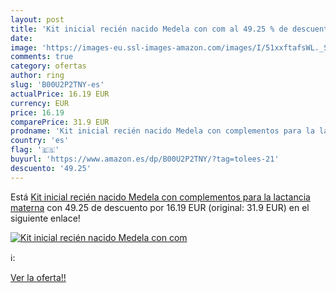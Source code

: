 ```yaml
---
layout: post
title: 'Kit inicial recién nacido Medela con com al 49.25 % de descuento'
date: 
image: 'https://images-eu.ssl-images-amazon.com/images/I/51xxftafsWL._SL200_.jpg'
comments: true
category: ofertas
author: ring
slug: 'B00U2P2TNY-es'
actualPrice: 16.19 EUR
currency: EUR
price: 16.19
comparePrice: 31.9 EUR
prodname: 'Kit inicial recién nacido Medela con complementos para la lactancia materna'
country: 'es'
flag: '🇪🇸'
buyurl: 'https://www.amazon.es/dp/B00U2P2TNY/?tag=tolees-21'
descuento: '49.25'
---
```


Está [Kit inicial recién nacido Medela con complementos para la lactancia materna](https://www.amazon.es/dp/B00U2P2TNY/?tag=tolees-21) con 49.25 de descuento por 16.19 EUR (original: 31.9 EUR) en el siguiente enlace!

[![Kit inicial recién nacido Medela con com](https://images-eu.ssl-images-amazon.com/images/I/51xxftafsWL._SL200_.jpg)](https://www.amazon.es/dp/B00U2P2TNY/?tag=tolees-21)

ℹ️:


[Ver la oferta!!](https://www.amazon.es/dp/B00U2P2TNY/?tag=tolees-21)
